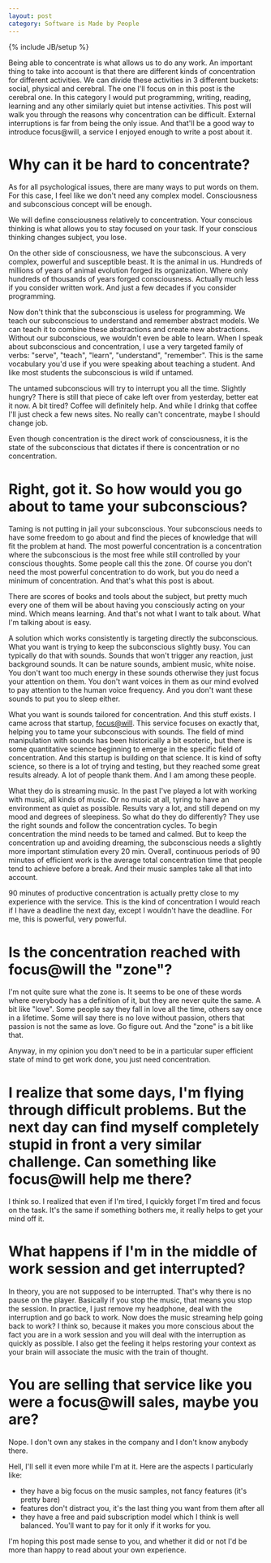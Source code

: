 ```yaml
---
layout: post
category: Software is Made by People
---
```

{% include JB/setup %}

Being able to concentrate is what allows us to do any work. An important thing to take into account is that there are different kinds of concentration for different activities. We can divide these activities in 3 different buckets: social, physical and cerebral. The one I'll focus on in this post is the cerebral one. In this category I would put programming, writing, reading, learning and any other similarly quiet but intense activities. This post will walk you through the reasons why concentration can be difficult. External interruptions is far from being the only issue. And that'll be a good way to introduce focus@will, a service I enjoyed enough to write a post about it.

# Why can it be hard to concentrate?

As for all psychological issues, there are many ways to put words on them. For this case, I feel like we don't need any complex model. Consciousness and subconscious concept will be enough. 

We will define consciousness relatively to concentration. Your conscious thinking is what allows you to stay focused on your task. If your conscious thinking changes subject, you lose. 

On the other side of consciousness, we have the subconscious. A very complex, powerful and susceptible beast. It is the animal in us. Hundreds of millions of years of animal evolution forged its organization. Where only hundreds of thousands of years forged consciousness. Actually much less if you consider written work. And just a few decades if you consider programming.

Now don't think that the subconscious is useless for programming. We teach our subconscious to understand and remember abstract models. We can teach it to combine these abstractions and create new abstractions. Without our subconscious, we wouldn't even be able to learn. When I speak about subconscious and concentration, I use a very targeted family of verbs: "serve", "teach", "learn", "understand", "remember". This is the same vocabulary you'd use if you were speaking about teaching a student. And like most students the subconscious is wild if untamed.

The untamed subconscious will try to interrupt you all the time. Slightly hungry? There is still that piece of cake left over from yesterday, better eat it now. A bit tired? Coffee will definitely help. And while I drinkg that coffee I'll just check a few news sites. No really can't concentrate, maybe I should change job.

Even though concentration is the direct work of consciousness, it is the state of the subconscious that dictates if there is concentration or no concentration.

# Right, got it. So how would you go about to tame your subconscious?

Taming is not putting in jail your subconscious. Your subconscious needs to have some freedom to go about and find the pieces of knowledge that will fit the problem at hand. The most powerful concentration is a concentration where the subconscious is the most free while still controlled by your conscious thoughts. Some people call this the zone. Of course you don't need the most powerful concentration to do work, but you do need a minimum of concentration. And that's what this post is about.

There are scores of books and tools about the subject, but pretty much every one of them will be about having you consciously acting on your mind. Which means learning. And that's not what I want to talk about. What I'm talking about is easy.

A solution which works consistently is targeting directly the subconscious. What you want is trying to keep the subconscious slightly busy. You can typically do that with sounds. Sounds that won't trigger any reaction, just background sounds. It can be nature sounds, ambient music, white noise. You don't want too much energy in these sounds otherwise they just focus your attention on them. You don't want voices in them as our mind evolved to pay attention to the human voice frequency. And you don't want these sounds to put you to sleep either.

What you want is sounds tailored for concentration. And this stuff exists. I came across that startup, [focus@will](https://www.focusatwill.com). This service focuses on exactly that, helping you to tame your subconscious with sounds. The field of mind manipulation with sounds has been historically a bit esoteric, but there is some quantitative science beginning to emerge in the specific field of concentration. And this startup is building on that science. It is kind of softy science, so there is a lot of trying and testing, but they reached some great results already. A lot of people thank them. And I am among these people.

What they do is streaming music. In the past I've played a lot with working with music, all kinds of music. Or no music at all, tyring to have an environment as quiet as possible. Results vary a lot, and still depend on my mood and degrees of sleepiness. So what do they do differently? They use the right sounds and follow the concentration cycles. To begin concentration the mind needs to be tamed and calmed. But to keep the concentration up and avoiding dreaming, the subconscious needs a slightly more important stimulation every 20 min. Overall, continuous periods of 90 minutes of efficient work is the average total concentration time that people tend to achieve before a break. And their music samples take all that into account.

90 minutes of productive concentration is actually pretty close to my experience with the service. This is the kind of concentration I would reach if I have a deadline the next day, except I wouldn't have the deadline. For me, this is powerful, very powerful.

# Is the concentration reached with focus@will the "zone"?

I'm not quite sure what the zone is. It seems to be one of these words where everybody has a definition of it, but they are never quite the same. A bit like "love". Some people say they fall in love all the time, others say once in a lifetime. Some will say there is no love without passion, others that passion is not the same as love. Go figure out. And the "zone" is a bit like that.

Anyway, in my opinion you don't need to be in a particular super efficient state of mind to get work done, you just need concentration.

# I realize that some days, I'm flying through difficult problems. But the next day can find myself completely stupid in front a very similar challenge. Can something like focus@will help me there?

I think so. I realized that even if I'm tired, I quickly forget I'm tired and focus on the task. It's the same if something bothers me, it really helps to get your mind off it.

# What happens if I'm in the middle of work session and get interrupted?

In theory, you are not supposed to be interrupted. That's why there is no pause on the player. Basically if you stop the music, that means you stop the session. In practice, I just remove my headphone, deal with the interruption and go back to work. Now does the music streaming help going back to work? I think so, because it makes you more conscious about the fact you are in a work session and you will deal with the interruption as quickly as possible. I also get the feeling it helps restoring your context as your brain will associate the music with the train of thought.

# You are selling that service like you were a focus@will sales, maybe you are?

Nope. I don't own any stakes in the company and I don't know anybody there. 

Hell, I'll sell it even more while I'm at it. Here are the aspects I particularly like:
- they have a big focus on the music samples, not fancy features (it's pretty bare)
- features don't distract you, it's the last thing you want from them after all
- they have a free and paid subscription model which I think is well balanced. You'll want to pay for it only if it works for you.

I'm hoping this post made sense to you, and whether it did or not I'd be more than happy to read about your own experience. 
